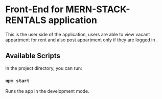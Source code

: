 # Front-End for MERN-STACK-RENTALS application

This is the user side of the application, users are able to view vacant appartment for rent and also post appartment only if they are logged in .

## Available Scripts

In the project directory, you can run:

### `npm start`

Runs the app in the development mode.




